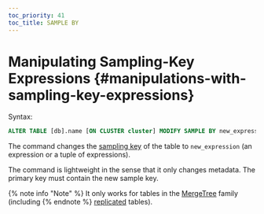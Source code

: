 ```yaml
---
toc_priority: 41
toc_title: SAMPLE BY
---
```


# Manipulating Sampling-Key Expressions {#manipulations-with-sampling-key-expressions}

Syntax:

``` sql
ALTER TABLE [db].name [ON CLUSTER cluster] MODIFY SAMPLE BY new_expression
```

The command changes the [sampling key](../../../engines/table-engines/mergetree-family/mergetree.md) of the table to `new_expression` (an expression or a tuple of expressions).

The command is lightweight in the sense that it only changes metadata. The primary key must contain the new sample key.

{% note info "Note" %}
    It only works for tables in the [MergeTree](../../../engines/table-engines/mergetree-family/mergetree.md) family (including
{% endnote %}
[replicated](../../../engines/table-engines/mergetree-family/replication.md) tables).